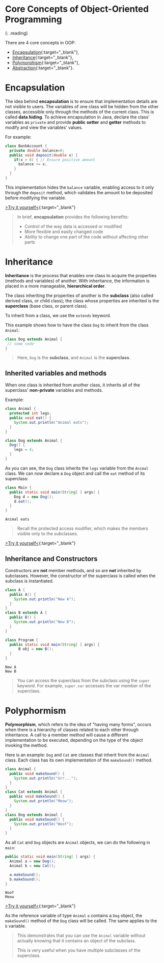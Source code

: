 # Core Concepts of Object-Oriented Programming
{: .reading}

There are 4 core concepts in OOP:
- [Encapsulation](https://en.wikipedia.org/wiki/Encapsulation_(computer_programming) "the packing of data and methods into a single component"){:target="_blank"},
- [Inheritance](https://en.wikipedia.org/wiki/Inheritance_(object-oriented_programming) "a process by which one class inherits the members and methods of another class"){:target="_blank"},
- [Polymorphism](https://en.wikipedia.org/wiki/Polymorphism_(computer_science) "polymorphism means that a call to a member method will cause a different method to be executed depending on the type of object that invokes the method"){:target="_blank"},
- [Abstraction](https://en.wikipedia.org/wiki/Abstraction_(computer_science) "to define objects that represent abstract 'actors' that can perform work, report on and change their state, and 'communicate' with other objects in the system"){:target="_blank"}.

# Encapsulation
The idea behind **encapsulation** is to ensure that implementation details are not visible to users. The variables of one class will be hidden from the other classes, accessible only through the methods of the current class. This is called **data hiding**.
To achieve encapsulation in Java, declare the class' variables as ``private`` and provide **public** **setter** and **getter** methods to modify and view the variables' values.

For example:
````java
class BankAccount {
  private double balance=0;
  public void deposit(double x) {
    if(x > 0) { // Ensure positive amount
      balance += x;
    }
  }
}
````
This implementation hides the ``balance`` variable, enabling access to it only through the ``deposit`` method, which validates the amount to be deposited before modifying the variable.

[>Try it yourself<](https://repl.it/@m0stlyharmless/MCIAppExEncapsulation#Main.java){:target="_blank"}

> In brief, **encapsulation** provides the following benefits:
> - Control of the way data is accessed or modified
> - More flexible and easily changed code
> - Ability to change one part of the code without affecting other parts

# Inheritance
**Inheritance** is the process that enables one class to acquire the properties (methods and variables) of another. With inheritance, the information is placed in a more manageable, **hierarchical order**.

The class inheriting the properties of another is the **subclass** (also called derived class, or child class); the class whose properties are inherited is the **superclass** (base class, or parent class).

To inherit from a class, we use the ``extends`` keyword.

This example shows how to have the class ``Dog`` to inherit from the class ``Animal``:

````java
class Dog extends Animal {
 // some code
}
````
> Here, ``Dog`` is the **subclass**, and ``Animal`` is the **superclass**.

## Inherited variables and methods
When one class is inherited from another class, it inherits all of the superclass' **non-private** variables and methods.

Example:
````java
class Animal {
  protected int legs;
  public void eat() {
    System.out.println("Animal eats");
  }
}

class Dog extends Animal {
  Dog() {
    legs = 4;
  }
}
````

As you can see, the ``Dog`` class inherits the ``legs`` variable from the ``Animal`` class.
We can now declare a ``Dog`` object and call the ``eat`` method of its superclass:

````java
class Main {
  public static void main(String[ ] args) {
    Dog d = new Dog();
    d.eat();
  }
}
````
````plaintext
Animal eats
````

> Recall the protected access modifier, which makes the members visible only to the subclasses.

[>Try it yourself<](https://repl.it/@m0stlyharmless/MCIAppExInheritance#Main.java){:target="_blank"}

## Inheritance and Constructors

Constructors are **not** member methods, and so are **not** inherited by subclasses.
However, the constructor of the superclass is called when the subclass is instantiated.

````java
class A {
  public A() {
    System.out.println("New A");
  }
}
class B extends A {
  public B() {
    System.out.println("New B");
  }
}

class Program {
  public static void main(String[ ] args) {
      B obj = new B();
  }
}
````
````plaintext
New A
New B
````

> You can access the superclass from the subclass using the ``super`` keyword.
For example, ``super.var`` accesses the var member of the superclass.

# Polyphormism
**Polymorphism**, which refers to the idea of "having many forms", occurs when there is a hierarchy of classes related to each other through inheritance.
A call to a member method will cause a different implementation to be executed, depending on the type of the object invoking the method.

Here is an example: ``Dog`` and ``Cat`` are classes that inherit from the ``Animal`` class. Each class has its own implementation of the ``makeSound()`` method. 

````java
class Animal {
  public void makeSound() {
    System.out.println("Grr...");
  }
}
class Cat extends Animal {
  public void makeSound() {
    System.out.println("Meow");
  }
}
class Dog extends Animal {
  public void makeSound() {
    System.out.println("Woof");
  }
}
````

As all ``Cat`` and ``Dog`` objects are ``Animal`` objects, we can do the following in ``main``: 

````java
public static void main(String[ ] args) {
  Animal a = new Dog();
  Animal b = new Cat();

  a.makeSound();
  b.makeSound();
}
````
````plaintext
Woof
Meow
````

[>Try it yourself<](https://repl.it/@m0stlyharmless/MCIAppExPolymorphism#Main.java){:target="_blank"}

As the reference variable of type ``Animal`` ``a`` contains a ``Dog`` object, the ``makeSound()`` method of the ``Dog`` class will be called.
The same applies to the ``b`` variable.

> This demonstrates that you can use the ``Animal`` variable without actually knowing that it contains an object of the subclass.
> 
> This is very useful when you have multiple subclasses of the superclass.
